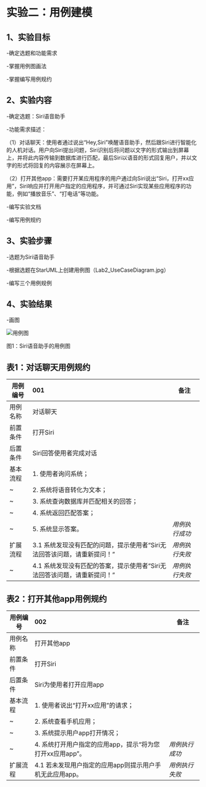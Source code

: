 # 实验二：用例建模

## 1、实验目标
 
-确定选题和功能需求

-掌握用例图画法

-掌握编写用例规约

## 2、实验内容

-确定选题：Siri语音助手

-功能需求描述：

（1）对话聊天：使用者通过说出“Hey,Siri”唤醒语音助手，然后跟Siri进行智能化的人机对话。用户向Siri提出问题，Siri识别后将问题以文字的形式输出到屏幕上，并将此内容传输到数据库进行匹配，最后Siri以语音的形式回复用户，并以文字的形式将回复的内容展示在屏幕上。

（2）打开其他app：需要打开某应用程序的用户通过向Siri说出“Siri，打开xx应用”，Siri响应并打开用户指定的应用程序，并可通过Siri实现某些应用程序的功能，例如“播放音乐”、“打电话”等功能。


-编写实验文档

-编写用例规约

## 3、实验步骤

-选题为Siri语音助手

-根据选题在StarUML上创建用例图（Lab2_UseCaseDiagram.jpg）

-编写三个用例规例

## 4、实验结果

-画图

![用例图](./Lab2_UseCaseDiagram.jpg)

图1：Siri语音助手的用例图

## 表1：对话聊天用例规约  

用例编号  | 001| 备注  
 -|:-|-  
 用例名称  | 对话聊天  |   
 前置条件  |  打开Siri  |   
 后置条件  |   Siri回答使用者完成对话 | 
 基本流程  |  1.	使用者询问系统；  |    
 ~| 2. 系统将语音转化为文本；  |   
 ~| 3.	系统查询数据库并匹配相关的回答；  |   
 ~| 4. 系统返回匹配答案；  |  
 ~|  5. 系统显示答案。  |  *用例执行成功*
 扩展流程  |3.1	系统发现没有匹配的问题，提示使用者“Siri无法回答该问题，请重新提问！” | *用例执行失败* 
 ~|4.1 系统发现没有匹配的答案，提示使用者“Siri无法回答该问题，请重新提问！”|  *用例执行失败*
 
 ## 表2：打开其他app用例规约  

 用例编号  | 002| 备注  
 -|:-|-  
 用例名称  | 打开其他app  |   
 前置条件  |  打开Siri  |   
 后置条件  |   Siri为使用者打开应用app | 
 基本流程  | 1. 使用者说出“打开xx应用”的请求；  |    
 ~| 2. 系统查看手机应用；  |   
 ~| 3. 系统提示用户app打开情况；  |   
 ~| 4. 系统打开用户指定的应用app，提示“将为您打开xx应用app”。  |  *用例执行成功* 
 扩展流程  |4.1	若未发现用户指定的应用app则提示用户手机无此应用app。 | *用例执行失败*   
 
 
 
